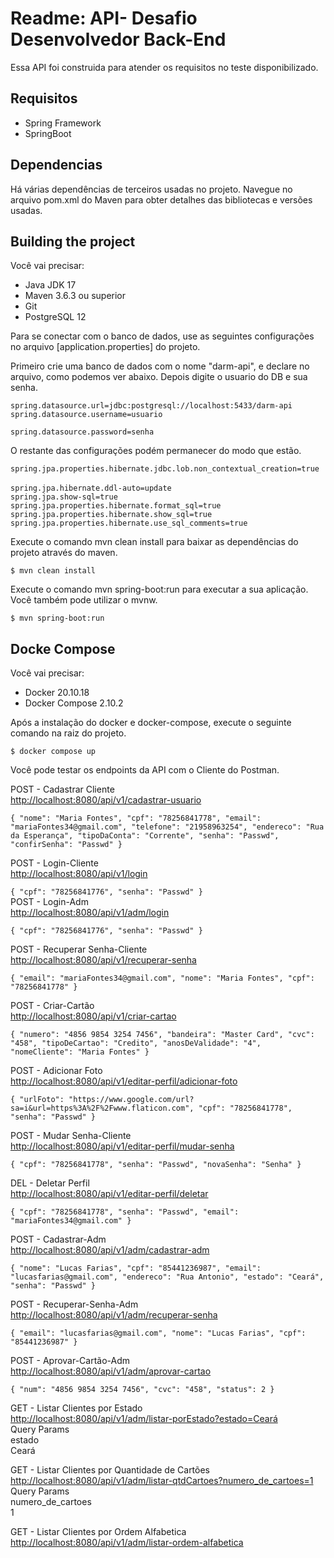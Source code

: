 </p><h1 class="code-line" data-line-start=0 data-line-end=1 ><a id="Readme_API_Desafio_Desenvolvedor_BackEnd_0"></a>Readme: API- Desafio Desenvolvedor Back-End</h1>
<p class="has-line-data" data-line-start="1" data-line-end="2">Essa API foi construida para atender os requisitos no teste disponibilizado.</p>
<h2 class="code-line" data-line-start=3 data-line-end=4 ><a id="Requisitos_3"></a>Requisitos</h2>
<ul>
<li class="has-line-data" data-line-start="4" data-line-end="5">Spring Framework</li>
<li class="has-line-data" data-line-start="5" data-line-end="7">SpringBoot</li>
</ul>
<h2 class="code-line" data-line-start=7 data-line-end=8 ><a id="Dependencies_7"></a>Dependencias</h2>
<p class="has-line-data" data-line-start="8" data-line-end="9">Há várias dependências de terceiros usadas no projeto. Navegue no arquivo pom.xml do Maven para obter detalhes das bibliotecas e versões usadas.</p>
<h2 class="code-line" data-line-start=10 data-line-end=11 ><a id="Building_the_project_10"></a>Building the project</h2>
<p class="has-line-data" data-line-start="11" data-line-end="12">Você vai precisar:</p>
<ul>
<li class="has-line-data" data-line-start="13" data-line-end="14">Java JDK 17</li>
<li class="has-line-data" data-line-start="14" data-line-end="15">Maven 3.6.3 ou superior</li>
<li class="has-line-data" data-line-start="15" data-line-end="17">Git</li>
<li class="has-line-data" data-line-start="15" data-line-end="17">PostgreSQL 12 </li>
</ul>

<p class="has-line-data" data-line-start="17" data-line-end="18">Para se conectar com o banco de dados, use as seguintes configurações no arquivo [application.properties] do projeto.</p>

<p class="has-line-data" data-line-start="17" data-line-end="18">Primeiro crie uma banco de dados com o nome "darm-api", e declare no arquivo, como podemos ver abaixo. Depois digite o usuario do DB e sua senha.</p>
<code>spring.datasource.url=jdbc:postgresql://localhost:5433/darm-api
spring.datasource.username=usuario<br>
spring.datasource.password=senha</code>

<p class="has-line-data" data-line-start="17" data-line-end="18">O restante das configurações podém permanecer do modo que estão.</p>

<code>spring.jpa.properties.hibernate.jdbc.lob.non_contextual_creation=true </code>
<br><code>spring.jpa.hibernate.ddl-auto=update </code>
<br><code>spring.jpa.show-sql=true</code>
<br><code>spring.jpa.properties.hibernate.format_sql=true </code>
<br><code>spring.jpa.properties.hibernate.show_sql=true </code>
<br><code>spring.jpa.properties.hibernate.use_sql_comments=true </code>

<p class="has-line-data" data-line-start="17" data-line-end="18">Execute o comando mvn clean install para baixar as dependências do projeto através do maven.</p>
<pre><code>$ mvn clean install
</code></pre>
<p class="has-line-data" data-line-start="21" data-line-end="22">Execute o comando mvn spring-boot:run para executar a sua aplicação. Você também pode utilizar o mvnw.</p>
<pre><code>$ mvn spring-boot:run
</code></pre>
<h2 class="code-line" data-line-start=7 data-line-end=8 ><a id="Dependencies_7"></a>Docke Compose</h2>
<p class="has-line-data" data-line-start="25" data-line-end="26">Você vai precisar:</p>
<ul>
<li class="has-line-data" data-line-start="13" data-line-end="14">Docker 20.10.18</li>
<li class="has-line-data" data-line-start="14" data-line-end="15">Docker Compose 2.10.2</li>
</ul>
<p class="has-line-data" data-line-start="25" data-line-end="26">Após a instalação do docker e docker-compose, execute o seguinte comando na raiz do projeto.</p>
<pre><code>$ docker compose up
</code></pre>
<p class="has-line-data" data-line-start="27" data-line-end="28">Você pode testar os endpoints da API com o Cliente do Postman.</p>
<p class="has-line-data" data-line-start="29" data-line-end="31">POST - Cadastrar Cliente<br>
<a href="http://localhost:8080/api/v1/cadastrar-usuario">http://localhost:8080/api/v1/cadastrar-usuario</a></p>
<p class="has-line-data" data-line-start="32" data-line-end="42"><code>{ &quot;nome&quot;: &quot;Maria Fontes&quot;, &quot;cpf&quot;: &quot;78256841778&quot;, &quot;email&quot;: &quot;mariaFontes34@gmail.com&quot;, &quot;telefone&quot;: &quot;21958963254&quot;, &quot;endereco&quot;: &quot;Rua da Esperança&quot;, &quot;tipoDaConta&quot;: &quot;Corrente&quot;, &quot;senha&quot;: &quot;Passwd&quot;, &quot;confirSenha&quot;: &quot;Passwd&quot; }</code></p>
<p class="has-line-data" data-line-start="43" data-line-end="45">POST - Login-Cliente<br>
<a href="http://localhost:8080/api/v1/login">http://localhost:8080/api/v1/login</a></p>
<p class="has-line-data" data-line-start="46" data-line-end="52"><code>{ &quot;cpf&quot;: &quot;78256841776&quot;, &quot;senha&quot;: &quot;Passwd&quot; }</code><br>
POST - Login-Adm<br>
<a href="http://localhost:8080/api/v1/adm/login">http://localhost:8080/api/v1/adm/login</a></p>
<p class="has-line-data" data-line-start="53" data-line-end="57"><code>{ &quot;cpf&quot;: &quot;78256841776&quot;, &quot;senha&quot;: &quot;Passwd&quot; }</code></p>
<p class="has-line-data" data-line-start="58" data-line-end="60">POST - Recuperar Senha-Cliente<br>
<a href="http://localhost:8080/api/v1/recuperar-senha">http://localhost:8080/api/v1/recuperar-senha</a></p>
<p class="has-line-data" data-line-start="61" data-line-end="66"><code>{ &quot;email&quot;: &quot;mariaFontes34@gmail.com&quot;, &quot;nome&quot;: &quot;Maria Fontes&quot;, &quot;cpf&quot;: &quot;78256841778&quot; }</code></p>
<p class="has-line-data" data-line-start="67" data-line-end="69">POST - Criar-Cartão<br>
<a href="http://localhost:8080/api/v1/criar-cartao">http://localhost:8080/api/v1/criar-cartao</a></p>
<p class="has-line-data" data-line-start="70" data-line-end="78"><code>{ &quot;numero&quot;: &quot;4856 9854 3254 7456&quot;, &quot;bandeira&quot;: &quot;Master Card&quot;, &quot;cvc&quot;: &quot;458&quot;, &quot;tipoDeCartao&quot;: &quot;Credito&quot;, &quot;anosDeValidade&quot;: &quot;4&quot;, &quot;nomeCliente&quot;: &quot;Maria Fontes&quot; }</code></p>
<p class="has-line-data" data-line-start="79" data-line-end="81">POST - Adicionar Foto<br>
<a href="http://localhost:8080/api/v1/editar-perfil/adicionar-foto">http://localhost:8080/api/v1/editar-perfil/adicionar-foto</a></p>
<p class="has-line-data" data-line-start="82" data-line-end="87"><code>{ &quot;urlFoto&quot;: &quot;https://www.google.com/url?sa=i&amp;url=https%3A%2F%2Fwww.flaticon.com&quot;, &quot;cpf&quot;: &quot;78256841778&quot;, &quot;senha&quot;: &quot;Passwd&quot; }</code></p>
<p class="has-line-data" data-line-start="88" data-line-end="90">POST - Mudar Senha-Cliente<br>
<a href="http://localhost:8080/api/v1/editar-perfil/mudar-senha">http://localhost:8080/api/v1/editar-perfil/mudar-senha</a></p>
<p class="has-line-data" data-line-start="91" data-line-end="96"><code>{ &quot;cpf&quot;: &quot;78256841778&quot;, &quot;senha&quot;: &quot;Passwd&quot;, &quot;novaSenha&quot;: &quot;Senha&quot; }</code></p>
<p class="has-line-data" data-line-start="97" data-line-end="99">DEL - Deletar Perfil<br>
<a href="http://localhost:8080/api/v1/editar-perfil/deletar">http://localhost:8080/api/v1/editar-perfil/deletar</a></p>
<p class="has-line-data" data-line-start="100" data-line-end="105"><code>{ &quot;cpf&quot;: &quot;78256841778&quot;, &quot;senha&quot;: &quot;Passwd&quot;, &quot;email&quot;: &quot;mariaFontes34@gmail.com&quot; }</code></p>
<p class="has-line-data" data-line-start="106" data-line-end="108">POST - Cadastrar-Adm<br>
<a href="http://localhost:8080/api/v1/adm/cadastrar-adm">http://localhost:8080/api/v1/adm/cadastrar-adm</a></p>
<p class="has-line-data" data-line-start="109" data-line-end="117"><code>{ &quot;nome&quot;: &quot;Lucas Farias&quot;, &quot;cpf&quot;: &quot;85441236987&quot;, &quot;email&quot;: &quot;lucasfarias@gmail.com&quot;, &quot;endereco&quot;: &quot;Rua Antonio&quot;, &quot;estado&quot;: &quot;Ceará&quot;, &quot;senha&quot;: &quot;Passwd&quot; }</code></p>
<p class="has-line-data" data-line-start="118" data-line-end="120">POST - Recuperar-Senha-Adm<br>
<a href="http://localhost:8080/api/v1/adm/recuperar-senha">http://localhost:8080/api/v1/adm/recuperar-senha</a></p>
<p class="has-line-data" data-line-start="121" data-line-end="126"><code>{ &quot;email&quot;: &quot;lucasfarias@gmail.com&quot;, &quot;nome&quot;: &quot;Lucas Farias&quot;, &quot;cpf&quot;: &quot;85441236987&quot; }</code></p>
<p class="has-line-data" data-line-start="127" data-line-end="129">POST - Aprovar-Cartão-Adm<br>
<a href="http://localhost:8080/api/v1/adm/aprovar-cartao">http://localhost:8080/api/v1/adm/aprovar-cartao</a></p>
<p class="has-line-data" data-line-start="130" data-line-end="135"><code>{ &quot;num&quot;: &quot;4856 9854 3254 7456&quot;, &quot;cvc&quot;: &quot;458&quot;, &quot;status&quot;: 2 }</code></p>
<p class="has-line-data" data-line-start="136" data-line-end="141">GET - Listar Clientes por Estado<br>
<a href="http://localhost:8080/api/v1/adm/listar-porEstado?estado=Cear%C3%A1">http://localhost:8080/api/v1/adm/listar-porEstado?estado=Ceará</a><br>
Query Params<br>
estado<br>
Ceará</p>
<p class="has-line-data" data-line-start="142" data-line-end="147">GET - Listar Clientes por Quantidade de Cartões<br>
<a href="http://localhost:8080/api/v1/adm/listar-qtdCartoes?numero_de_cartoes=1">http://localhost:8080/api/v1/adm/listar-qtdCartoes?numero_de_cartoes=1</a><br>
Query Params<br>
numero_de_cartoes<br>
1</p>
<p class="has-line-data" data-line-start="148" data-line-end="150">GET - Listar Clientes por Ordem Alfabetica<br>
<a href="http://localhost:8080/api/v1/adm/listar-ordem-alfabetica">http://localhost:8080/api/v1/adm/listar-ordem-alfabetica</a></p>
